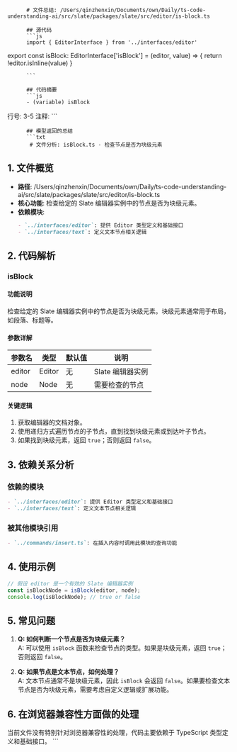 
          # 文件总结: /Users/qinzhenxin/Documents/own/Daily/ts-code-understanding-ai/src/slate/packages/slate/src/editor/is-block.ts

          ## 源代码
          ```js
          import { EditorInterface } from '../interfaces/editor'

export const isBlock: EditorInterface['isBlock'] = (editor, value) => {
  return !editor.isInline(value)
}

          ```

          ## 代码摘要
          ```js
          - (variable) isBlock
  行号: 3-5
  注释: 
          ```

          ## 模型返回的总结
          ```txt
           # 文件分析: isBlock.ts - 检查节点是否为块级元素

## 1. 文件概览
- **路径**: /Users/qinzhenxin/Documents/own/Daily/ts-code-understanding-ai/src/slate/packages/slate/src/editor/is-block.ts
- **核心功能**: 检查给定的 Slate 编辑器实例中的节点是否为块级元素。
- **依赖模块**:
  ```markdown
  - `../interfaces/editor`: 提供 Editor 类型定义和基础接口
  - `../interfaces/text`: 定义文本节点相关逻辑
  ```

## 2. 代码解析
### isBlock
#### 功能说明
检查给定的 Slate 编辑器实例中的节点是否为块级元素。块级元素通常用于布局，如段落、标题等。

#### 参数详解
| 参数名 | 类型 | 默认值 | 说明 |
|--------|------|--------|------|
| editor | Editor | 无 | Slate 编辑器实例 |
| node   | Node | 无 | 需要检查的节点 |

#### 关键逻辑
1. 获取编辑器的文档对象。
2. 使用递归方式遍历节点的子节点，直到找到块级元素或到达叶子节点。
3. 如果找到块级元素，返回 `true`；否则返回 `false`。

## 3. 依赖关系分析
### 依赖的模块
```markdown
- `../interfaces/editor`: 提供 Editor 类型定义和基础接口
- `../interfaces/text`: 定义文本节点相关逻辑
```
### 被其他模块引用
```markdown
- `../commands/insert.ts`: 在插入内容时调用此模块的查询功能
```

## 4. 使用示例
```typescript
// 假设 editor 是一个有效的 Slate 编辑器实例
const isBlockNode = isBlock(editor, node);
console.log(isBlockNode); // true or false
```

## 5. 常见问题
1. **Q: 如何判断一个节点是否为块级元素？**  
   A: 可以使用 `isBlock` 函数来检查节点的类型。如果是块级元素，返回 `true`；否则返回 `false`。

2. **Q: 如果节点是文本节点，如何处理？**  
   A: 文本节点通常不是块级元素，因此 `isBlock` 会返回 `false`。如果要检查文本节点是否为块级元素，需要考虑自定义逻辑或扩展功能。

## 6. 在浏览器兼容性方面做的处理
当前文件没有特别针对浏览器兼容性的处理，代码主要依赖于 TypeScript 类型定义和基础接口。
          ```
        